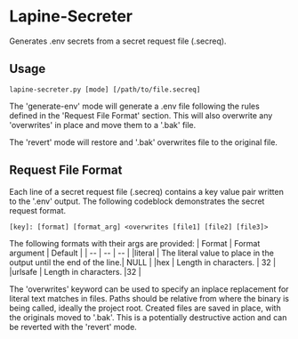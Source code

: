# Lapine-Secreter
Generates .env secrets from a secret request file (.secreq).

## Usage

```
lapine-secreter.py [mode] [/path/to/file.secreq]
```

The 'generate-env' mode will generate a .env file following the rules defined in the 'Request File Format' section. This will also overwrite any 'overwrites' in place and move them to a '.bak' file.

The 'revert' mode will restore and '.bak' overwrites file to the original file. 

## Request File Format

Each line of a secret request file (.secreq) contains a key value pair written to the '.env' output.
The following codeblock demonstrates the secret request format. 
```
[key]: [format] [format_arg] <overwrites [file1] [file2] [file3]> 
```
The following formats with their args are provided:
| Format | Format argument | Default | 
| -- | -- | -- |
|literal | The literal value to place in the output until the end of the line.| NULL | 
|hex | Length in characters. | 32  |
|urlsafe | Length in characters. |32 |

The 'overwrites' keyword can be used to specify an inplace replacement for literal text matches in files. Paths should be relative from where the binary is being called, ideally the project root. Created files are saved in place, with the originals moved to '.bak'. This is a potentially destructive action and can be reverted with the 'revert' mode.
